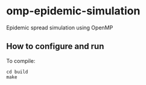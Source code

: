 # omp-epidemic-simulation
Epidemic spread simulation using OpenMP

## How to configure and run
To compile:
```
cd build
make
```